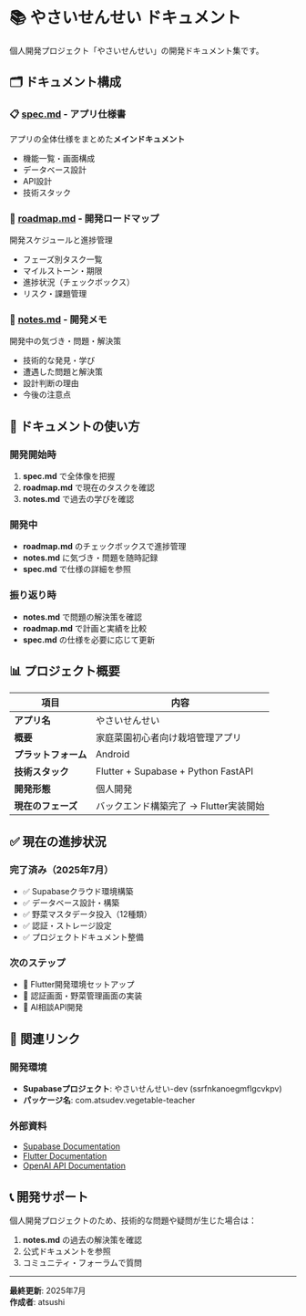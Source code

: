 # 📚 やさいせんせい ドキュメント

個人開発プロジェクト「やさいせんせい」の開発ドキュメント集です。

## 🗂️ ドキュメント構成

### 📋 [spec.md](./spec.md) - アプリ仕様書
アプリの全体仕様をまとめた**メインドキュメント**
- 機能一覧・画面構成
- データベース設計  
- API設計
- 技術スタック

### 🚀 [roadmap.md](./roadmap.md) - 開発ロードマップ
開発スケジュールと進捗管理
- フェーズ別タスク一覧
- マイルストーン・期限
- 進捗状況（チェックボックス）
- リスク・課題管理

### 📝 [notes.md](./notes.md) - 開発メモ
開発中の気づき・問題・解決策
- 技術的な発見・学び
- 遭遇した問題と解決策
- 設計判断の理由
- 今後の注意点

## 🎯 ドキュメントの使い方

### 開発開始時
1. **spec.md** で全体像を把握
2. **roadmap.md** で現在のタスクを確認
3. **notes.md** で過去の学びを確認

### 開発中
- **roadmap.md** のチェックボックスで進捗管理
- **notes.md** に気づき・問題を随時記録
- **spec.md** で仕様の詳細を参照

### 振り返り時
- **notes.md** で問題の解決策を確認
- **roadmap.md** で計画と実績を比較
- **spec.md** の仕様を必要に応じて更新

## 📊 プロジェクト概要

| 項目 | 内容 |
|------|------|
| **アプリ名** | やさいせんせい |
| **概要** | 家庭菜園初心者向け栽培管理アプリ |
| **プラットフォーム** | Android |
| **技術スタック** | Flutter + Supabase + Python FastAPI |
| **開発形態** | 個人開発 |
| **現在のフェーズ** | バックエンド構築完了 → Flutter実装開始 |

## ✅ 現在の進捗状況

### 完了済み（2025年7月）
- ✅ Supabaseクラウド環境構築
- ✅ データベース設計・構築
- ✅ 野菜マスタデータ投入（12種類）
- ✅ 認証・ストレージ設定
- ✅ プロジェクトドキュメント整備

### 次のステップ
- 🚧 Flutter開発環境セットアップ
- 🚧 認証画面・野菜管理画面の実装
- 🚧 AI相談API開発

## 🔗 関連リンク

### 開発環境
- **Supabaseプロジェクト**: やさいせんせい-dev (ssrfnkanoegmflgcvkpv)
- **パッケージ名**: com.atsudev.vegetable-teacher

### 外部資料
- [Supabase Documentation](https://supabase.com/docs)
- [Flutter Documentation](https://flutter.dev/docs)
- [OpenAI API Documentation](https://platform.openai.com/docs)

## 📞 開発サポート

個人開発プロジェクトのため、技術的な問題や疑問が生じた場合は：
1. **notes.md** の過去の解決策を確認
2. 公式ドキュメントを参照
3. コミュニティ・フォーラムで質問

---

**最終更新**: 2025年7月  
**作成者**: atsushi